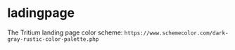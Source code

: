 # ladingpage
The Tritium landing page
color scheme: `https://www.schemecolor.com/dark-gray-rustic-color-palette.php`